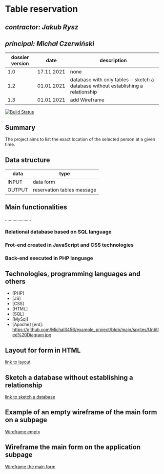 # Table reservation

## _contractor: Jakub Rysz_
## _principal: Michał Czerwiński_

| dossier version | date | description |
| ------ | ------ | ------ |
| 1.0 | 17.11.2021 | none |
| 1.2 | 01.01.2021 | database with only tables - sketch a database without establishing a relationship |
| 1.3 | 01.01.2021 | add Wireframe |

[![Build Status](https://travis-ci.org/joemccann/dillinger.svg?branch=master)](https://travis-ci.org/joemccann/dillinger)

## Summary
The project aims to list the exact location of the selected person at a given time.

## Data structure

| data | type |
| ------ | ------ |
| INPUT | data form |
| OUTPUT | reservation tables message  |

## Main functionalities
.....................

### Relational database based on SQL language

### Frot-end created in JavaScript and CSS technologies

### Back-end executed in PHP language

## Technologies, programming languages and others

- [PHP]
- [JS]
- [CSS]
- [HTML]
- [SQL]
- [MySql]
- [Apache]
 [erd]: <https://github.com/Michal3456/example_project/blob/main/sprites/Untitled%20Diagram.jpg>
## Layout for form in HTML

[link to layout][form]

## Sketch a database without establishing a relationship

[link to sketch a database][db]

## Example of an empty wireframe of the main form on a subpage

[Wireframe empty][wireframeExample]

## Wireframe the main form on the application subpage

[Wireframe the main form][wireframeMain]

[form]: <https://github.com/Michal3456/4cti/blob/main/17/sprites/Untitled Diagram.drawio.png>
[db]: <https://github.com/Michal3456/4cti/blob/main/17/sprites/database.drawio.png>
[wireframeExample]: <https://github.com/Michal3456/4cti/blob/main/17/sprites/SimpleWireframe.png>
[wireframeMain]: <https://github.com/Michal3456/4cti/blob/main/17/sprites/Wireframe.png>
